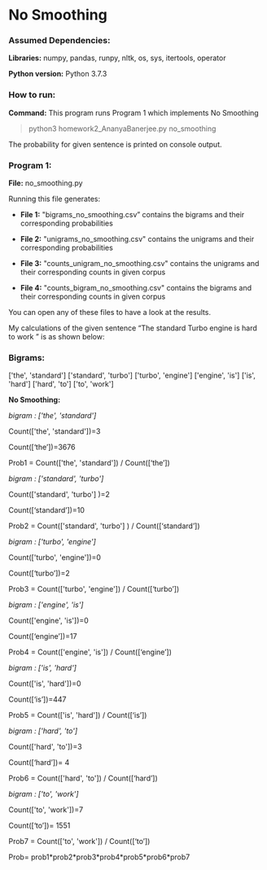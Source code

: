 # No Smoothing

### Assumed Dependencies:

**Libraries:** numpy, pandas, runpy, nltk, os, sys, itertools, operator

**Python version:** Python 3.7.3

### How to run:

**Command:** This program runs Program 1 which implements No Smoothing

> python3 homework2_AnanyaBanerjee.py no_smoothing

The probability for given sentence is printed on console output.

### Program 1:

**File:** no_smoothing.py

Running this file generates: 

- **File 1:** "bigrams_no_smoothing.csv” contains the bigrams and their corresponding probabilities

- **File 2:** "unigrams_no_smoothing.csv" contains the unigrams and their corresponding probabilities

- **File 3:** "counts_unigram_no_smoothing.csv" contains the unigrams and their corresponding counts in given corpus

- **File 4:** "counts_bigram_no_smoothing.csv" contains the bigrams and their corresponding counts in given corpus

You can open any of these files to have a look at the results.

My calculations of the given sentence “The standard Turbo engine is hard to work ” is as shown below:

### Bigrams:

['the', 'standard']
 ['standard', 'turbo']
 ['turbo', 'engine']
 ['engine', 'is']
 ['is', 'hard']
 ['hard', 'to']
 ['to', 'work']


**No Smoothing:**

*bigram : ['the', 'standard'\]* 

Count(['the', 'standard'])=3

Count([‘the’])=3676

Prob1 = Count(['the', 'standard']) / Count([‘the’])

           

*bigram : ['standard', 'turbo'\]* 

Count(['standard', 'turbo'] )=2

Count([‘standard’])=10

Prob2 = Count(['standard', 'turbo'] ) / Count([‘standard’]) 

           




*bigram : ['turbo', 'engine'\]*  

Count(['turbo', 'engine'])=0

Count([‘turbo’])=2

Prob3 = Count(['turbo', 'engine']) / Count([‘turbo’]) 

           

*bigram : ['engine', 'is'\]* 

Count(['engine', 'is'])=0

Count([‘engine’])=17

Prob4 = Count(['engine', 'is'])  / Count([‘engine’]) 



*bigram : ['is', 'hard'\]* 

Count(['is', 'hard'])=0

Count([‘is’])=447

Prob5 = Count(['is', 'hard'])  / Count([‘is’]) 

           




*bigram : ['hard', 'to'\]* 

Count(['hard', 'to'])=3

Count([‘hard’])= 4

Prob6 = Count(['hard', 'to']) / Count([‘hard’]) 

          


*bigram : ['to', 'work'\]* 

Count(['to', 'work'])=7

Count([‘to’])= 1551

Prob7 = Count(['to', 'work']) / Count([‘to’])

          



Prob= prob1\*prob2\*prob3\*prob4\*prob5\*prob6\*prob7




